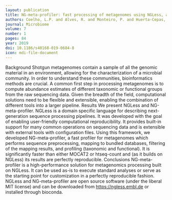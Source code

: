 ```yaml
---
layout: publication
title: NG-meta-profiler: fast processing of metagenomes using NGLess, a domain-specific language
authors: Coelho, L.P. and Alves, R. and Monteiro, P. and Huerta-Cepas, J. and Freitas, A.T. and Bork, P.
journal: Microbiome
volume: 7
number: 1
pages: 84
year: 2019
doi: 10.1186/s40168-019-0684-8
icon: mdi-file-document
---
```

Background
Shotgun metagenomes contain a sample of all the genomic material in an environment, allowing for the characterization of a microbial community. In order to understand these communities, bioinformatics methods are crucial. A common first step in processing metagenomes is to compute abundance estimates of different taxonomic or functional groups from the raw sequencing data.
Given the breadth of the field, computational solutions need to be flexible and extensible, enabling the combination of different tools into a larger pipeline.
Results
We present NGLess and NG-meta-profiler. NGLess is a domain specific language for describing next-generation sequence processing pipelines. It was developed with the goal of enabling user-friendly computational reproducibility. It provides built-in support for many common operations on sequencing data and is extensible with external tools with configuration files.
Using this framework, we developed NG-meta-profiler, a fast profiler for metagenomes which performs sequence preprocessing, mapping to bundled databases, filtering of the mapping results, and profiling (taxonomic and functional). It is significantly faster than either MOCAT2 or htseq-count and (as it builds on NGLess) its results are perfectly reproducible.
Conclusions
NG-meta-profiler is a high-performance solution for metagenomics processing built on NGLess. It can be used as-is to execute standard analyses or serve as the starting point for customization in a perfectly reproducible fashion.
NGLess and NG-meta-profiler are open source software (under the liberal MIT license) and can be downloaded from https://ngless.embl.de or installed through bioconda.